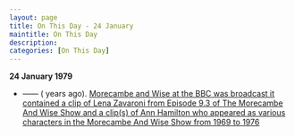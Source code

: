 ```yaml
---
layout: page
title: On This Day - 24 January
maintitle: On This Day
description: 
categories: [On This Day]
---
```


**24 January 1979**
* —— (<span id="age1"></span> years ago). [Morecambe and Wise at the BBC was broadcast it contained a clip of Lena Zavaroni from Episode 9.3 of The Morecambe And Wise Show and a clip(s) of Ann Hamilton who appeared as various characters in the Morecambe And Wise Show from 1969 to 1976](https://genome.ch.bbc.co.uk/schedules/bbcone/london/1979-01-24#at-19.35)

<!-- Script for calculating number of years ago -->
<script>
var dob = '19790124';
var year = Number(dob.substr(0, 4));
var month = Number(dob.substr(4, 2)) - 1;
var day = Number(dob.substr(6, 2));
var today = new Date();
var age1 = today.getFullYear() - year;
if (today.getMonth() < month || (today.getMonth() == month && today.getDate() < day)) {
  age1--;
}
document.getElementById("age1").innerHTML=age1;
</script>

